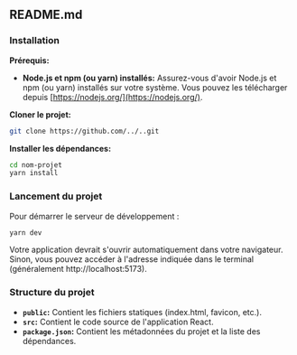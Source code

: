 ## **README.md**

### **Installation**

**Prérequis:**

- **Node.js et npm (ou yarn) installés:** Assurez-vous d'avoir Node.js et npm (ou yarn) installés sur votre système. Vous pouvez les télécharger depuis [https://nodejs.org/](https://nodejs.org/).

**Cloner le projet:**

```bash
git clone https://github.com/../..git
```

**Installer les dépendances:**

```bash
cd nom-projet
yarn install
```

### **Lancement du projet**

Pour démarrer le serveur de développement :

```bash
yarn dev
```

Votre application devrait s'ouvrir automatiquement dans votre navigateur. Sinon, vous pouvez accéder à l'adresse indiquée dans le terminal (généralement http://localhost:5173).

### **Structure du projet**

- **`public`:** Contient les fichiers statiques (index.html, favicon, etc.).
- **`src`:** Contient le code source de l'application React.
- **`package.json`:** Contient les métadonnées du projet et la liste des dépendances.
